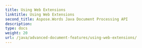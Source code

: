 ```yaml
---
title: Using Web Extensions
linktitle: Using Web Extensions
second_title: Aspose.Words Java Document Processing API
description: 
type: docs
weight: 20
url: /java/advanced-document-features/using-web-extensions/
---
```

